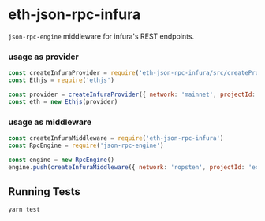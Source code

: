 # eth-json-rpc-infura

`json-rpc-engine` middleware for infura's REST endpoints.

### usage as provider

```js
const createInfuraProvider = require('eth-json-rpc-infura/src/createProvider')
const Ethjs = require('ethjs')

const provider = createInfuraProvider({ network: 'mainnet', projectId: 'example' })
const eth = new Ethjs(provider)
```

### usage as middleware

```js
const createInfuraMiddleware = require('eth-json-rpc-infura')
const RpcEngine = require('json-rpc-engine')

const engine = new RpcEngine()
engine.push(createInfuraMiddleware({ network: 'ropsten', projectId: 'example' }))
```

## Running Tests

```bash
yarn test
```
